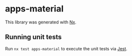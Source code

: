 # apps-material

This library was generated with [Nx](https://nx.dev).

## Running unit tests

Run `nx test apps-material` to execute the unit tests via [Jest](https://jestjs.io).
